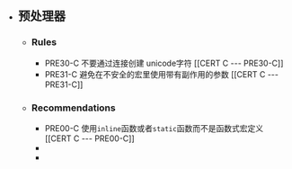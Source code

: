 - ## 预处理器
	- ### Rules
		- PRE30-C 不要通过连接创建 unicode字符 [[CERT C --- PRE30-C]]
		- PRE31-C 避免在不安全的宏里使用带有副作用的参数 [[CERT C --- PRE31-C]]
	- ### Recommendations
		- PRE00-C 使用`inline`函数或者`static`函数而不是函数式宏定义 [[CERT C --- PRE00-C]]
		-
		-